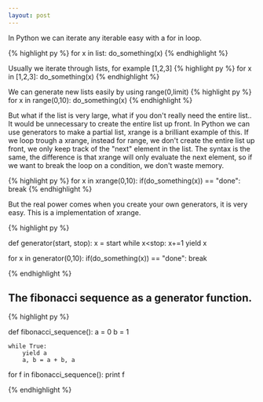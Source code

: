 ```yaml
---
layout: post
---
```


In Python we can iterate any iterable easy with a for in loop.

{% highlight py %}
for x in list:
    do_something(x)
{% endhighlight %}

Usually we iterate through lists, for example [1,2,3]
{% highlight py %}
for x in [1,2,3]:
    do_something(x)
{% endhighlight %}

We can generate new lists easily by using range(0,limit)
{% highlight py %}
for x in range(0,10):
    do_something(x)
{% endhighlight %}

But what if the list is very large, what if you don't really need the entire list.. It would be unnecessary to create the entire list up front.
In Python we can use generators to make a partial list, xrange is a brilliant example of this.  If we loop trough a xrange, instead for range, we don't create the entire list up front, we only keep track of the "next" element in the list.
The syntax is the same, the difference is that xrange will only evaluate the next element, so if we want to break the loop on a condition, we don't waste memory.

{% highlight py %}
for x in xrange(0,10):
    if(do_something(x)) == "done":
        break
{% endhighlight %}


But the real power comes when you create your own generators, it is very easy. This is a implementation of xrange.

{% highlight py %}

def generator(start, stop):
    x = start
    while x<stop:
        x+=1
        yield x

for x in generator(0,10):
    if(do_something(x)) == "done":
        break

{% endhighlight %}

## The fibonacci sequence as a generator function.

{% highlight py %}

def fibonacci_sequence():
    a = 0
    b = 1

    while True:
        yield a
        a, b = a + b, a

for f in fibonacci_sequence():
    print f

{% endhighlight %}